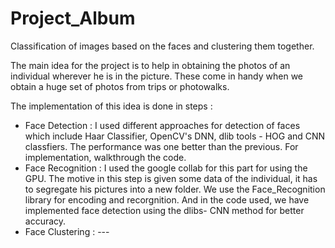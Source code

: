 # Project_Album
Classification of images based on the faces and clustering them together.

The main idea for the project is to help in obtaining the photos of an individual wherever he is in the picture. These come in handy when we obtain a huge set of photos from trips or photowalks.

The implementation of this idea is done in steps :
- Face Detection : I used different approaches for detection of faces which include Haar Classifier, OpenCV's DNN, dlib tools - HOG and CNN classfiers.
The performance was one better than the previous. For implementation, walkthrough the code.
- Face Recognition : I used the google collab for this part for using the GPU. The motive in this step is given some data of the individual, it has to segregate his pictures into a new folder. We use the Face_Recognition library for encoding and recorgnition. And in the code used, we have implemented face detection using the dlibs- CNN method for better accuracy. 
- Face Clustering : ---
